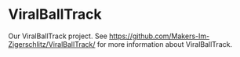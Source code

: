 # ViralBallTrack
Our ViralBallTrack project. See https://github.com/Makers-Im-Zigerschlitz/ViralBallTrack/ for more information about ViralBallTrack.
